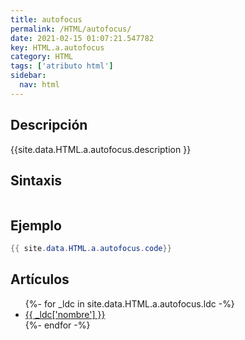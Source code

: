 ```yaml
---
title: autofocus
permalink: /HTML/autofocus/
date: 2021-02-15 01:07:21.547782
key: HTML.a.autofocus
category: HTML
tags: ['atributo html']
sidebar: 
  nav: html
---
```


## Descripción
{{site.data.HTML.a.autofocus.description }}

## Sintaxis
~~~html
~~~

## Ejemplo
~~~java
{{ site.data.HTML.a.autofocus.code}}
~~~

## Artículos
<ul>
{%- for _ldc in site.data.HTML.a.autofocus.ldc -%}
   <li>
       <a href="{{_ldc['url'] }}">{{ _ldc['nombre'] }}</a>
   </li>
{%- endfor -%}
</ul>
